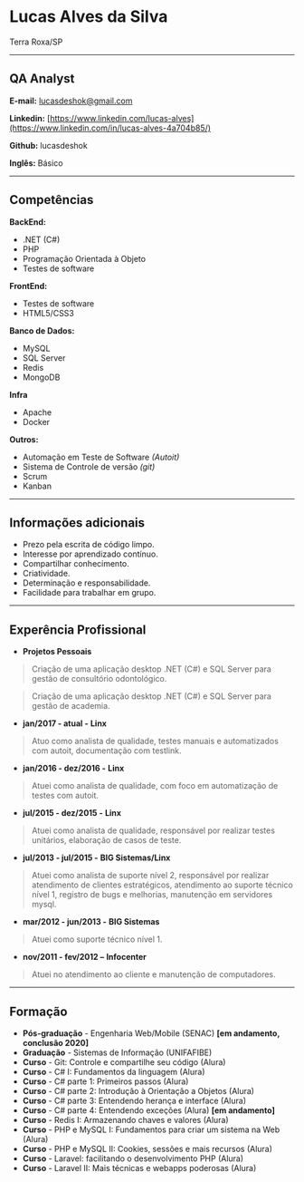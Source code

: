 # Lucas Alves da Silva
Terra Roxa/SP

---

## QA Analyst

**E-mail:** lucasdeshok@gmail.com

**Linkedin:** [https://www.linkedin.com/lucas-alves](https://www.linkedin.com/in/lucas-alves-4a704b85/)

**Github:** lucasdeshok

**Inglês:** Básico


---

## Competências

**BackEnd:**
* .NET (C#)
* PHP
* Programação Orientada à Objeto
* Testes de software


**FrontEnd:**
* Testes de software
* HTML5/CSS3


**Banco de Dados:**
* MySQL
* SQL Server
* Redis
* MongoDB


**Infra**
* Apache
* Docker


**Outros:**
* Automação em Teste de Software *(Autoit)*
* Sistema de Controle de versão *(git)*
* Scrum
* Kanban


---


## Informações adicionais

* Prezo pela escrita de código limpo.
* Interesse por aprendizado contínuo.
* Compartilhar conhecimento.
* Criatividade.
* Determinação e responsabilidade.
* Facilidade para trabalhar em grupo.

---

## Experência Profissional

* **Projetos Pessoais**
> Criação de uma aplicação desktop .NET (C#) e SQL Server para gestão de consultório odontológico.

> Criação de uma aplicação desktop .NET (C#) e SQL Server para gestão de academia.



* **jan/2017 - atual -** ****Linx****
> Atuo como analista de qualidade, testes manuais e automatizados com autoit, documentação com testlink.



* **jan/2016 - dez/2016 -** ****Linx****
> Atuei como analista de qualidade, com foco em automatização de testes com autoit.



* **jul/2015 - dez/2015 -** ****Linx****
> Atuei como analista de qualidade, responsável por realizar testes unitários, elaboração de casos de teste.



* **jul/2013 - jul/2015 -** ****BIG Sistemas/Linx****
> Atuei como analista de suporte nível 2, responsável por realizar atendimento de clientes estratégicos, atendimento ao suporte técnico nível 1, registro de bugs e melhorias, manutenção em servidores mysql.



* **mar/2012 - jun/2013 -** ****BIG Sistemas****
> Atuei como suporte técnico nível 1.



* **nov/2011 - fev/2012 –** ****Infocenter****
> Atuei no atendimento ao cliente e manutenção de computadores.


---

## Formação

* **Pós-graduação** - Engenharia Web/Mobile (SENAC) **[em andamento, conclusão 2020]**
* **Graduação** - Sistemas de Informação (UNIFAFIBE)
* **Curso** - Git: Controle e compartilhe seu código (Alura)
* **Curso** - C# I: Fundamentos da linguagem (Alura)
* **Curso** - C# parte 1: Primeiros passos (Alura)
* **Curso** - C# parte 2: Introdução à Orientação a Objetos (Alura)
* **Curso** - C# parte 3: Entendendo herança e interface (Alura)
* **Curso** - C# parte 4: Entendendo exceções (Alura) **[em andamento]**
* **Curso** - Redis I: Armazenando chaves e valores (Alura) 
* **Curso** - PHP e MySQL I: Fundamentos para criar um sistema na Web (Alura)
* **Curso** - PHP e MySQL II: Cookies, sessões e mais recursos (Alura)
* **Curso** - Laravel: facilitando o desenvolvimento PHP (Alura)
* **Curso** - Laravel II: Mais técnicas e webapps poderosas (Alura)
